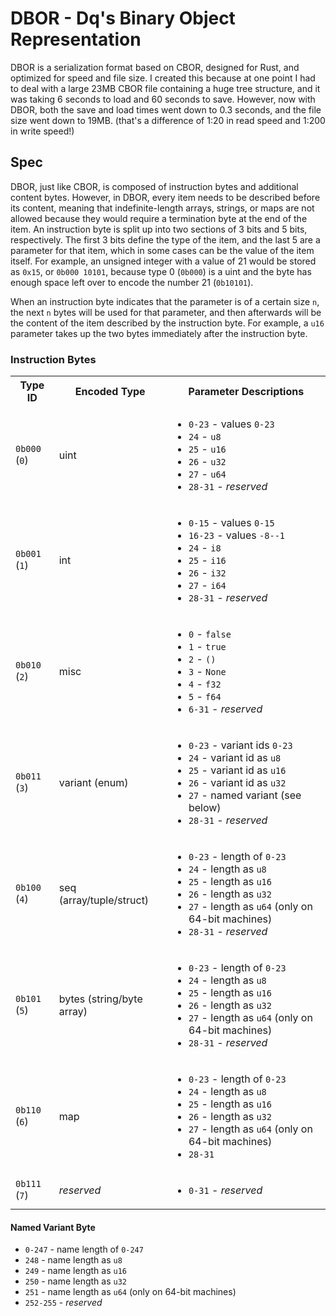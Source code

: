 # DBOR - Dq's Binary Object Representation

DBOR is a serialization format based on CBOR, designed for Rust, and optimized for speed and file size. I created this because at one point I had to deal with a large 23MB CBOR file containing a huge tree structure, and it was taking 6 seconds to load and 60 seconds to save. However, now with DBOR, both the save and load times went down to 0.3 seconds, and the file size went down to 19MB. (that's a difference of 1:20 in read speed and 1:200 in write speed!)

## Spec
DBOR, just like CBOR, is composed of instruction bytes and additional content bytes. However, in DBOR, every item needs to be described before its content, meaning that indefinite-length arrays, strings, or maps are not allowed because they would require a termination byte at the end of the item. An instruction byte is split up into two sections of 3 bits and 5 bits, respectively. The first 3 bits define the type of the item, and the last 5 are a parameter for that item, which in some cases can be the value of the item itself. For example, an unsigned integer with a value of 21 would be stored as `0x15`, or `0b000 10101`, because type 0 (`0b000`) is a uint and the byte has enough space left over to encode the number 21 (`0b10101`).

When an instruction byte indicates that the parameter is of a certain size `n`, the next `n` bytes will be used for that parameter, and then afterwards will be the content of the item described by the instruction byte. For example, a `u16` parameter takes up the two bytes immediately after the instruction byte.

### Instruction Bytes

<table>
  <tr>
    <th>Type ID</th>
    <th>Encoded Type</th>
    <th>Parameter Descriptions</th>
  </tr>
  <tr>
    <td><code>0b000</code> (<code>0</code>)</td>
    <td>uint</td>
    <td>
      <ul>
        <li><code>0-23</code> - values <code>0-23</code></li>
        <li><code>24</code> - <code>u8</code></li>
        <li><code>25</code> - <code>u16</code></li>
        <li><code>26</code> - <code>u32</code></li>
        <li><code>27</code> - <code>u64</code></li>
        <li><code>28-31</code> - <i>reserved</i></li>
      </ul>
    </td>
  </tr>
  <tr>
    <td><code>0b001</code> (<code>1</code>)</td>
    <td>int</td>
    <td>
      <ul>
        <li><code>0-15</code> - values <code>0-15</code></li>
        <li><code>16-23</code> - values <code>-8--1</code></li>
        <li><code>24</code> - <code>i8</code></li>
        <li><code>25</code> - <code>i16</code></li>
        <li><code>26</code> - <code>i32</code></li>
        <li><code>27</code> - <code>i64</code></li>
        <li><code>28-31</code> - <i>reserved</i></li>
      </ul>
    </td>
  </tr>
  <tr>
    <td><code>0b010</code> (<code>2</code>)</td>
    <td>misc</td>
    <td>
      <ul>
        <li><code>0</code> - <code>false</code></li>
        <li><code>1</code> - <code>true</code></li>
        <li><code>2</code> - <code>()</code></li>
        <li><code>3</code> - <code>None</code></li>
        <li><code>4</code> - <code>f32</code></li>
        <li><code>5</code> - <code>f64</code></li>
        <li><code>6-31</code> - <i>reserved</i></li>
      </ul>
    </td>
  </tr>
  <tr>
    <td><code>0b011</code> (<code>3</code>)</td>
    <td>variant (enum)</td>
    <td>
      <ul>
        <li><code>0-23</code> - variant ids <code>0-23</code></li>
        <li><code>24</code> - variant id as <code>u8</code></li>
        <li><code>25</code> - variant id as <code>u16</code></li>
        <li><code>26</code> - variant id as <code>u32</code></li>
        <li><code>27</code> - named variant (see below)</li>
        <li><code>28-31</code> - <i>reserved</i></li>
      </ul>
    </td>
  </tr>
  <tr>
    <td><code>0b100</code> (<code>4</code>)</td>
    <td>seq (array/tuple/struct)</td>
    <td>
      <ul>
        <li><code>0-23</code> - length of <code>0-23</code></li>
        <li><code>24</code> - length as <code>u8</code></li>
        <li><code>25</code> - length as <code>u16</code></li>
        <li><code>26</code> - length as <code>u32</code></li>
        <li><code>27</code> - length as <code>u64</code> (only on 64-bit machines)</li>
        <li><code>28-31</code> - <i>reserved</i></li>
      </ul>
    </td>
  </tr>
  <tr>
    <td><code>0b101</code> (<code>5</code>)</td>
    <td>bytes (string/byte array)</td>
    <td>
      <ul>
        <li><code>0-23</code> - length of <code>0-23</code></li>
        <li><code>24</code> - length as <code>u8</code></li>
        <li><code>25</code> - length as <code>u16</code></li>
        <li><code>26</code> - length as <code>u32</code></li>
        <li><code>27</code> - length as <code>u64</code> (only on 64-bit machines)</li>
        <li><code>28-31</code> - <i>reserved</i></li>
      </ul>
    </td>
  </tr>
  <tr>
    <td><code>0b110</code> (<code>6</code>)</td>
    <td>map</td>
    <td>
      <ul>
        <li><code>0-23</code> - length of <code>0-23</code></li>
        <li><code>24</code> - length as <code>u8</code></li>
        <li><code>25</code> - length as <code>u16</code></li>
        <li><code>26</code> - length as <code>u32</code></li>
        <li><code>27</code> - length as <code>u64</code> (only on 64-bit machines)</li>
        <li><code>28-31</code></li>
      </ul>
    </td>
  </tr>
  <tr>
    <td><code>0b111</code> (<code>7</code>)</td>
    <td><i>reserved</i></td>
    <td>
      <ul>
        <li><code>0-31</code> - <i>reserved</i></li>
      </ul>
    </td>
  </tr>
</table>

#### Named Variant Byte
* `0-247` - name length of `0-247`
* `248` - name length as `u8`
* `249` - name length as `u16`
* `250` - name length as `u32`
* `251` - name length as `u64` (only on 64-bit machines)
* `252-255` - *reserved*
